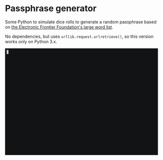 # Passphrase generator
Some Python to simulate dice rolls to generate a random passphrase based on [the Electronic Frontier Foundation's large word list](https://www.eff.org/dice).

No dependencies, but uses `urllib.request.urlretrieve()`, so this version works only on Python 3.x.

![screencast](scrnsht.gif)